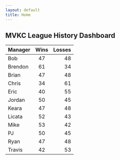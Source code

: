 ```yaml
---
layout: default
title: Home
---
```


## MVKC League History Dashboard

<div class="table-responsive" markdown="1">

| Manager | Wins | Losses |
| :--- | :---: | ---: |
|Bob        |47      |48    |
|Brendon    |61      |34    |
|Brian      |47      |48    |
|Chris      |34      |61    |
|Eric       |40      |55    |
|Jordan     |50      |45    |
|Keara      |47      |48    |
|Licata     |52      |43    |
|Mike       |53      |42    |
|PJ         |50      |45    |
|Ryan       |47      |48    |
|Travis     |42      |53    |

</div>